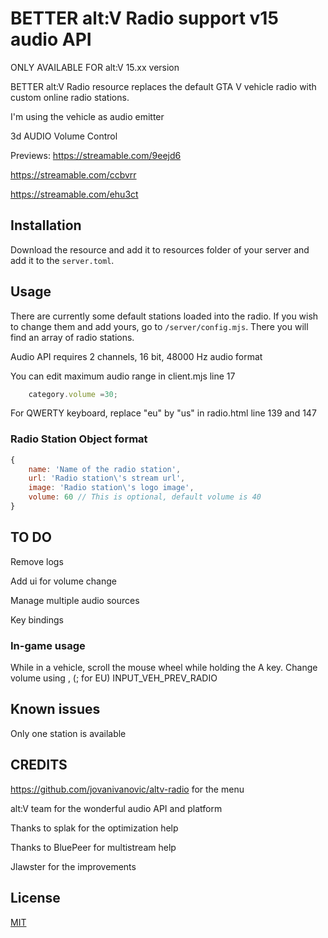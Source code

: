 # BETTER alt:V Radio support v15 audio API

ONLY AVAILABLE FOR alt:V 15.xx version

BETTER alt:V Radio resource replaces the default GTA V vehicle radio with custom online 
radio stations.

I'm using the vehicle as audio emitter

3d AUDIO
Volume Control

Previews: 
https://streamable.com/9eejd6

https://streamable.com/ccbvrr

https://streamable.com/ehu3ct


## Installation

Download the resource and add it to resources folder of your server and 
add it to the `server.toml`.

## Usage

There are currently some default stations loaded into the radio. If you 
wish to change them and add yours, go to `/server/config.mjs`. There 
you will find an array of radio stations.

Audio API requires 2 channels, 16 bit, 48000 Hz audio format

You can edit maximum audio range in client.mjs line 17
```js
    category.volume =30;
```

For QWERTY keyboard, replace "eu" by "us" in radio.html line 139 and 147

### Radio Station Object format

```js
{
    name: 'Name of the radio station',
    url: 'Radio station\'s stream url',
    image: 'Radio station\'s logo image',
    volume: 60 // This is optional, default volume is 40
}
```

##  TO DO

Remove logs

Add ui for volume change

Manage multiple audio sources

Key bindings

### In-game usage

While in a vehicle, scroll the mouse wheel while holding the A key.
Change volume using , (; for EU) INPUT_VEH_PREV_RADIO


## Known issues

Only one station is available

##  CREDITS

https://github.com/jovanivanovic/altv-radio for the menu

alt:V team for the wonderful audio API and platform

Thanks to splak for the optimization help

Thanks to BluePeer for multistream help

Jlawster for the improvements 

## License

[MIT](http://opensource.org/licenses/MIT)
